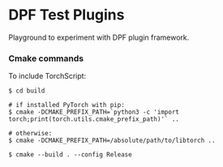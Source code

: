 # DPF Test Plugins
Playground to experiment with DPF plugin framework.


### Cmake commands
To include TorchScript:

```shell
$ cd build

# if installed PyTorch with pip:
$ cmake -DCMAKE_PREFIX_PATH=`python3 -c 'import torch;print(torch.utils.cmake_prefix_path)'` ..

# otherwise:
$ cmake -DCMAKE_PREFIX_PATH=/absolute/path/to/libtorch ..

$ cmake --build . --config Release
```